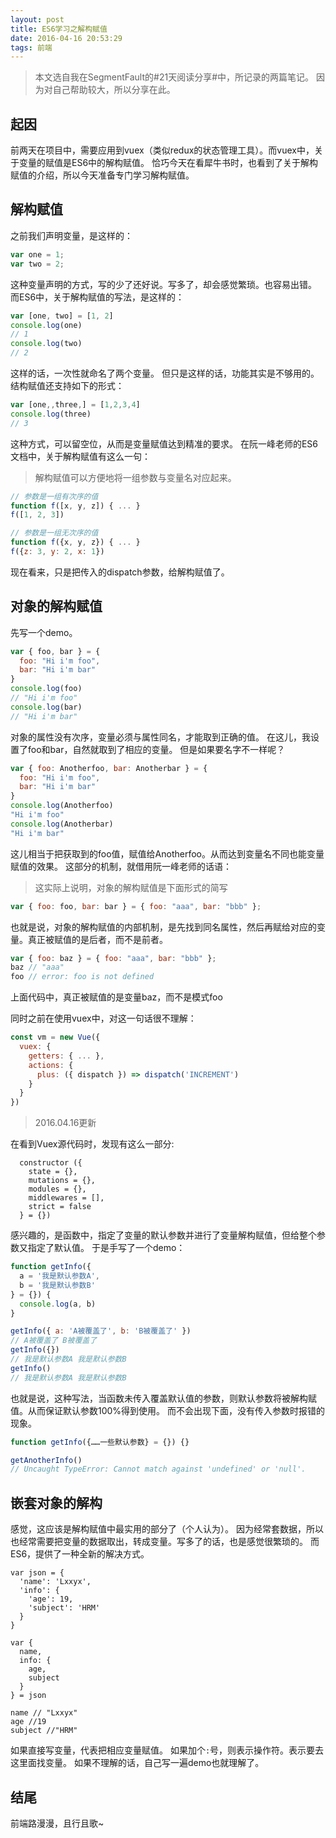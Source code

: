 ```yaml
---
layout: post
title: ES6学习之解构赋值
date: 2016-04-16 20:53:29
tags: 前端
---
```

> 本文选自我在SegmentFault的#21天阅读分享#中，所记录的两篇笔记。
因为对自己帮助较大，所以分享在此。

## 起因
前两天在项目中，需要应用到vuex（类似redux的状态管理工具）。而vuex中，关于变量的赋值是ES6中的解构赋值。
恰巧今天在看犀牛书时，也看到了关于解构赋值的介绍，所以今天准备专门学习解构赋值。
<!-- more -->
## 解构赋值
之前我们声明变量，是这样的：
```javascript
var one = 1;
var two = 2;
```
这种变量声明的方式，写的少了还好说。写多了，却会感觉繁琐。也容易出错。
而ES6中，关于解构赋值的写法，是这样的：
```javascript
var [one, two] = [1, 2]
console.log(one)
// 1
console.log(two)
// 2
```
这样的话，一次性就命名了两个变量。
但只是这样的话，功能其实是不够用的。
结构赋值还支持如下的形式：
```javascript
var [one,,three,] = [1,2,3,4]
console.log(three)
// 3
```
这种方式，可以留空位，从而是变量赋值达到精准的要求。
在阮一峰老师的ES6文档中，关于解构赋值有这么一句：
> 解构赋值可以方便地将一组参数与变量名对应起来。

```javascript
// 参数是一组有次序的值
function f([x, y, z]) { ... }
f([1, 2, 3])

// 参数是一组无次序的值
function f({x, y, z}) { ... }
f({z: 3, y: 2, x: 1})
```

现在看来，只是把传入的dispatch参数，给解构赋值了。

## 对象的解构赋值
先写一个demo。
```javascript
var { foo, bar } = {
  foo: "Hi i'm foo",
  bar: "Hi i'm bar"
}
console.log(foo)
// "Hi i'm foo"
console.log(bar)
// "Hi i'm bar"
```
对象的属性没有次序，变量必须与属性同名，才能取到正确的值。
在这儿，我设置了foo和bar，自然就取到了相应的变量。
但是如果要名字不一样呢？
```javascript
var { foo: Anotherfoo, bar: Anotherbar } = {
  foo: "Hi i'm foo",
  bar: "Hi i'm bar"
}
console.log(Anotherfoo)
"Hi i'm foo"
console.log(Anotherbar)
"Hi i'm bar"
```
这儿相当于把获取到的foo值，赋值给Anotherfoo。从而达到变量名不同也能变量赋值的效果。
这部分的机制，就借用阮一峰老师的话语：
> 这实际上说明，对象的解构赋值是下面形式的简写

```javascript
var { foo: foo, bar: bar } = { foo: "aaa", bar: "bbb" };
```
也就是说，对象的解构赋值的内部机制，是先找到同名属性，然后再赋给对应的变量。真正被赋值的是后者，而不是前者。
```javascript
var { foo: baz } = { foo: "aaa", bar: "bbb" };
baz // "aaa"
foo // error: foo is not defined
```
上面代码中，真正被赋值的是变量baz，而不是模式foo 

同时之前在使用vuex中，对这一句话很不理解：
```javascript
const vm = new Vue({
  vuex: {
    getters: { ... },
    actions: {
      plus: ({ dispatch }) => dispatch('INCREMENT')
    }
  }
})
```
> 2016.04.16更新

在看到Vuex源代码时，发现有这么一部分:
```
  constructor ({
    state = {},
    mutations = {},
    modules = {},
    middlewares = [],
    strict = false
  } = {})
```
感兴趣的，是函数中，指定了变量的默认参数并进行了变量解构赋值，但给整个参数又指定了默认值。
于是手写了一个demo：
```javascript
function getInfo({
  a = '我是默认参数A',
  b = '我是默认参数B'
} = {}) {
  console.log(a, b)
}

getInfo({ a: 'A被覆盖了', b: 'B被覆盖了' })
// A被覆盖了 B被覆盖了
getInfo({})
// 我是默认参数A 我是默认参数B
getInfo()
// 我是默认参数A 我是默认参数B
```
也就是说，这种写法，当函数未传入覆盖默认值的参数，则默认参数将被解构赋值。从而保证默认参数100%得到使用。
而不会出现下面，没有传入参数时报错的现象。
```javascript
function getInfo({……一些默认参数} = {}) {}

getAnotherInfo()
// Uncaught TypeError: Cannot match against 'undefined' or 'null'.
```
## 嵌套对象的解构
感觉，这应该是解构赋值中最实用的部分了（个人认为）。
因为经常套数据，所以也经常需要把变量的数据取出，转成变量。写多了的话，也是感觉很繁琐的。
而ES6，提供了一种全新的解决方式。
```
var json = {
  'name': 'Lxxyx',
  'info': {
    'age': 19,
    'subject': 'HRM'
  }
}

var {
  name,
  info: {
    age,
    subject
  }
} = json

name // "Lxxyx"
age //19
subject //"HRM"
```
如果直接写变量，代表把相应变量赋值。
如果加个`:`号，则表示操作符。表示要去这里面找变量。
如果不理解的话，自己写一遍demo也就理解了。

## 结尾
前端路漫漫，且行且歌~